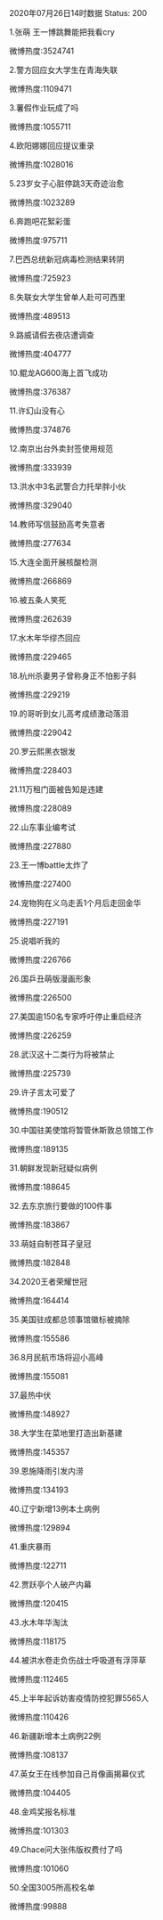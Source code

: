 2020年07月26日14时数据
Status: 200

1.张萌 王一博跳舞能把我看cry

微博热度:3524741

2.警方回应女大学生在青海失联

微博热度:1109471

3.薯假作业玩成了吗

微博热度:1055711

4.欧阳娜娜回应提议重录

微博热度:1028016

5.23岁女子心脏停跳3天奇迹治愈

微博热度:1023289

6.奔跑吧花絮彩蛋

微博热度:975711

7.巴西总统新冠病毒检测结果转阴

微博热度:725923

8.失联女大学生曾单人赴可可西里

微博热度:489513

9.路威请假去夜店遭调查

微博热度:404777

10.鲲龙AG600海上首飞成功

微博热度:376387

11.许幻山没有心

微博热度:374876

12.南京出台外卖封签使用规范

微博热度:333939

13.洪水中3名武警合力托举胖小伙

微博热度:329040

14.教师写信鼓励高考失意者

微博热度:277634

15.大连全面开展核酸检测

微博热度:266869

16.被五条人笑死

微博热度:262639

17.水木年华缪杰回应

微博热度:229465

18.杭州杀妻男子曾称身正不怕影子斜

微博热度:229219

19.的哥听到女儿高考成绩激动落泪

微博热度:229042

20.罗云熙黑衣银发

微博热度:228403

21.11万租门面被告知是违建

微博热度:228089

22.山东事业编考试

微博热度:227880

23.王一博battle太炸了

微博热度:227400

24.宠物狗在义乌走丢1个月后走回金华

微博热度:227191

25.说唱听我的

微博热度:226766

26.国乒丑萌版漫画形象

微博热度:226500

27.美国逾150名专家呼吁停止重启经济

微博热度:226259

28.武汉这十二类行为将被禁止

微博热度:225739

29.许子言太可爱了

微博热度:190512

30.中国驻美使馆将暂管休斯敦总领馆工作

微博热度:189135

31.朝鲜发现新冠疑似病例

微博热度:188645

32.去东京旅行要做的100件事

微博热度:183867

33.萌娃自制苍耳子皇冠

微博热度:182848

34.2020王者荣耀世冠

微博热度:164414

35.美国驻成都总领事馆徽标被摘除

微博热度:155586

36.8月民航市场将迎小高峰

微博热度:155081

37.最热中伏

微博热度:148927

38.大学生在菜地里打造出新基建

微博热度:145357

39.恩施降雨引发内涝

微博热度:134193

40.辽宁新增13例本土病例

微博热度:129894

41.重庆暴雨

微博热度:122711

42.贾跃亭个人破产内幕

微博热度:120415

43.水木年华淘汰

微博热度:118175

44.被洪水卷走负伤战士呼吸道有浮萍草

微博热度:112465

45.上半年起诉妨害疫情防控犯罪5565人

微博热度:110426

46.新疆新增本土病例22例

微博热度:108137

47.英女王在线参加自己肖像画揭幕仪式

微博热度:104405

48.金鸡奖报名标准

微博热度:101303

49.Chace问大张伟版权费付了吗

微博热度:101060

50.全国3005所高校名单

微博热度:99888

